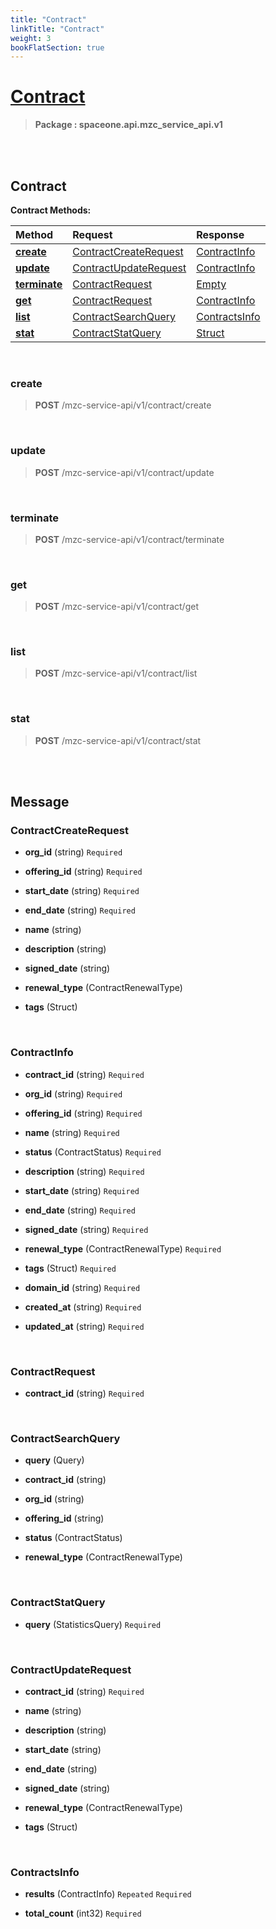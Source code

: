 ```yaml
---
title: "Contract"
linkTitle: "Contract"
weight: 3
bookFlatSection: true
---
```

# [Contract](#Contract)



>  **Package : spaceone.api.mzc_service_api.v1**

<br>
<br>

## Contract





**Contract Methods:**


| Method | Request | Response |
| :----- | :-------- | :-------- |
| [**create**](./Contract#create) | [ContractCreateRequest](Contract#contractcreaterequest) | [ContractInfo](Contract#contractinfo) |
| [**update**](./Contract#update) | [ContractUpdateRequest](Contract#contractupdaterequest) | [ContractInfo](Contract#contractinfo) |
| [**terminate**](./Contract#terminate) | [ContractRequest](Contract#contractrequest) | [Empty](Contract#empty) |
| [**get**](./Contract#get) | [ContractRequest](Contract#contractrequest) | [ContractInfo](Contract#contractinfo) |
| [**list**](./Contract#list) | [ContractSearchQuery](Contract#contractsearchquery) | [ContractsInfo](Contract#contractsinfo) |
| [**stat**](./Contract#stat) | [ContractStatQuery](Contract#contractstatquery) | [Struct](Contract#struct) |



    
<br>

### create





> **POST** /mzc-service-api/v1/contract/create
>






    
<br>

### update





> **POST** /mzc-service-api/v1/contract/update
>






    
<br>

### terminate





> **POST** /mzc-service-api/v1/contract/terminate
>






    
<br>

### get





> **POST** /mzc-service-api/v1/contract/get
>






    
<br>

### list





> **POST** /mzc-service-api/v1/contract/list
>






    
<br>

### stat





> **POST** /mzc-service-api/v1/contract/stat
>






    


<br>
<br>

## Message



### ContractCreateRequest
* **org_id** (string)   `Required` 

    
* **offering_id** (string)   `Required` 

    
* **start_date** (string)   `Required` 

    
* **end_date** (string)   `Required` 

    
* **name** (string)  

    
* **description** (string)  

    
* **signed_date** (string)  

    
* **renewal_type** (ContractRenewalType)  

    
* **tags** (Struct)  

    <br>

### ContractInfo
* **contract_id** (string)   `Required` 

    
* **org_id** (string)   `Required` 

    
* **offering_id** (string)   `Required` 

    
* **name** (string)   `Required` 

    
* **status** (ContractStatus)   `Required` 

    
* **description** (string)   `Required` 

    
* **start_date** (string)   `Required` 

    
* **end_date** (string)   `Required` 

    
* **signed_date** (string)   `Required` 

    
* **renewal_type** (ContractRenewalType)   `Required` 

    
* **tags** (Struct)   `Required` 

    
* **domain_id** (string)   `Required` 

    
* **created_at** (string)   `Required` 

    
* **updated_at** (string)   `Required` 

    <br>

### ContractRequest
* **contract_id** (string)   `Required` 

    <br>

### ContractSearchQuery
* **query** (Query)  

    
* **contract_id** (string)  

    
* **org_id** (string)  

    
* **offering_id** (string)  

    
* **status** (ContractStatus)  

    
* **renewal_type** (ContractRenewalType)  

    <br>

### ContractStatQuery
* **query** (StatisticsQuery)   `Required` 

    <br>

### ContractUpdateRequest
* **contract_id** (string)   `Required` 

    
* **name** (string)  

    
* **description** (string)  

    
* **start_date** (string)  

    
* **end_date** (string)  

    
* **signed_date** (string)  

    
* **renewal_type** (ContractRenewalType)  

    
* **tags** (Struct)  

    <br>

### ContractsInfo
* **results** (ContractInfo)  `Repeated`    `Required` 

    
* **total_count** (int32)   `Required` 

    <br>
